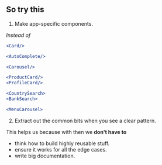 ## So try this

1. Make app-specific components.

*Instead of*

```jsx
<Card/>

<AutoComplete/>

<Carousel/>
```

```jsx
<ProductCard/>
<ProfileCard/>

<CountrySearch>
<BankSearch>

<MenuCarousel>
```

2. Extract out the common bits when you see a clear pattern.

This helps us because with then we **don't have to**

* think how to build highly reusable stuff.
* ensure it works for all the edge cases.
* write big documentation.
